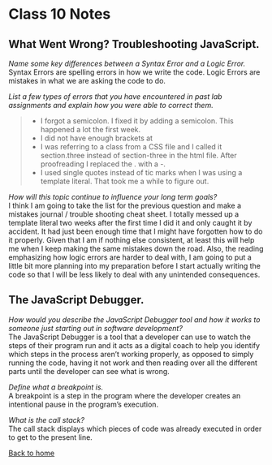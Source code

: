 # Class 10 Notes

## What Went Wrong? Troubleshooting JavaScript.

*Name some key differences between a Syntax Error and a Logic Error.*<br>
Syntax Errors are spelling errors in how we write the code.  Logic Errors are mistakes in what we are asking the code to do.<br>

*List a few types of errors that you have encountered in past lab assignments and explain how you were able to correct them.*<br>

>+ I forgot a semicolon.  I fixed it by adding a semicolon.  This happened a lot the first week.
>+ I did not have enough brackets at 
>+ I was referring to a class from a CSS file and I called it section.three instead of section-three in the html file.  After proofreading I replaced the . with a -.  
>+ I used single quotes instead of tic marks when I was using a template literal.  That took me a while to figure out.

*How will this topic continue to influence your long term goals?*<br>
	I think I am going to take the list for the previous question and make a mistakes journal / trouble shooting cheat sheet.  I totally messed up a template literal two weeks after the first time I did it and only caught it by accident.  It had just been enough time that I might have forgotten how to do it properly.  Given that I am if nothing else consistent, at least this will help me when I keep making the same mistakes down the road.
	Also, the reading emphasizing how logic errors are harder to deal with, I am going to put a little bit more planning into my preparation before I start actually writing the code so that I will be less likely to deal with any unintended consequences.

## The JavaScript Debugger.

*How would you describe the JavaScript Debugger tool and how it works to someone just starting out in software development?*<br>
The JavaScript Debugger is a tool that a developer can use to watch the steps of their program run and it acts as a digital coach to help you identify which steps in the process aren’t working properly, as opposed to simply running the code, having it not work and then reading over all the different parts until the developer can see what is wrong.<br>

*Define what a breakpoint is.*<br>
A breakpoint is a step in the program where the developer creates an intentional pause in the program’s execution. <br>

*What is the call stack?*<br>
The call stack displays which pieces of code was already executed in order to get to the present line.<br>


[Back to home](../README.md)
